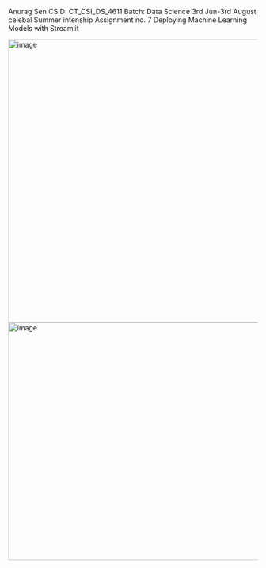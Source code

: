 Anurag Sen 
CSID: CT_CSI_DS_4611
Batch: Data Science 3rd Jun-3rd August
celebal Summer intenship 
Assignment no. 7 
Deploying Machine Learning Models with Streamlit

<img width="608" height="572" alt="image" src="https://github.com/user-attachments/assets/b56f8634-7ea3-4b01-8d24-c838cf951840" />
<img width="546" height="480" alt="image" src="https://github.com/user-attachments/assets/99f2dc53-7030-4af3-bb14-0cb9b033b75b" />
